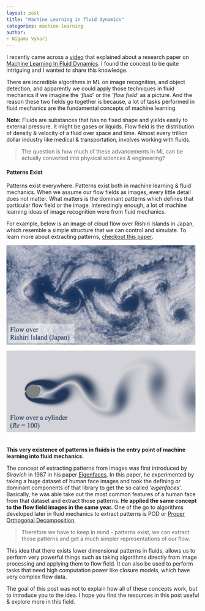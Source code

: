 ```yaml
---
layout: post
title: "Machine Learning in fluid dynamics"
categories: machine-learning
author:
- Nigama Vykari
---
```


I recently came across a [video](https://www.youtube.com/watch?v=8e3OT2K99Kw&list=PLMrJAkhIeNNQWO3ESiccZmPssvUDFHL4M&index=6) that explained about a research paper on [Machine Learning In Fluid Dynamics](https://www.youtube.com/redirect?q=https%3A%2F%2Fwww.annualreviews.org%2Fdoi%2Fpdf%2F10.1146%2Fannurev-fluid-010719-060214&redir_token=QUFFLUhqa1VTSVVidXE3Qlk4cEJZdmFXc2o2N2NpRjRmZ3xBQ3Jtc0tsa1YtcFhlQW00Z3FWOHVETXhMeWxOMWRkQi1MM3huSVdxZ0EyMC1FX2NPVDlsbFZOcmp6ZkFibURsOFhOLUExZ19jOXdtakszbWFYRzJkSFBjN1UyMTM3dTBVZWVGTElkVzg2YVZ6dEFXUmdBM3FHVQ%3D%3D&v=3fOXIbycAmc&event=video_description). I found the concept to be quite intriguing and I wanted to share this knowledge.

There are incredible algorithms in ML on image recognition, and object detection, and apparently we could apply those techniques in fluid mechanics if we imagine the *'fluid'* or the *'flow field'* as a picture. And the reason these two fields go together is because, a lot of tasks performed in fluid mechanics are the fundamental concepts of machine learning.

**Note:** Fluids are substances that has no fixed shape and yields easily to external pressure. It might be gases or liquids. Flow field is the distribution of density & velocity of a fluid over space and time. Almost every trillion dollar industry like medical & transportation, involves working with fluids.

> The question is how much of these advancements in ML can be actually converted into physical sciences & engineering?

#### Patterns Exist

Patterns exist everywhere. Patterns exist both in machine learning & fluid mechanics. When we assume our flow fields as images, every little detail does not matter. What matters is the dominant patterns which defines that particular flow field or the image. Interestingly enough, a lot of machine learning ideas of image recognition were from fluid mechanics.

For example, below is an image of cloud flow over Rishiri Islands in Japan, which resemble a simple structure that we can control and simulate. To learn more about extracting patterns, [checkout this paper](https://arc.aiaa.org/doi/10.2514/1.J056060). 

![](/assets/images/rishiri.png)

**This very existence of patterns in fluids is the entry point of machine learning into fluid mechanics.**

The concept of extracting patterns from images was first introduced by *Sirovich* in 1987 in his paper [Eigenfaces](https://www.face-rec.org/interesting-papers/General/ld.pdf). In this paper, he experimented by taking a huge dataset of human face images and took the defining or dominant components of that library to get the so called *'eigenfaces'*. Basically, he was able take out the most common features of a human face from that dataset and extract those patterns. **He applied the same concept to the flow field images in the same year.** One of the go to algorithms developed later in fluid mechanics to extract patterns is POD or [Proper Orthogonal Decomposition](https://www.youtube.com/playlist?list=PLnMuXMcchFUQnpTWYx6byi-vYNgIY9vZp).

> Therefore we have to keep in mind - patterns exist, we can extract those patterns and get a much simpler representations of our flow.

This idea that there exists lower dimensional patterns in fluids, allows us to perform very powerful things such as taking algorithms directly from image processing and applying them to flow field. It can also be used to perform tasks that need high computation power like closure models, which have very complex flow data.

The goal of this post was not to explain how all of these concepts work, but to introduce you to the idea. I hope you find the resources in this post useful & explore more in this field.